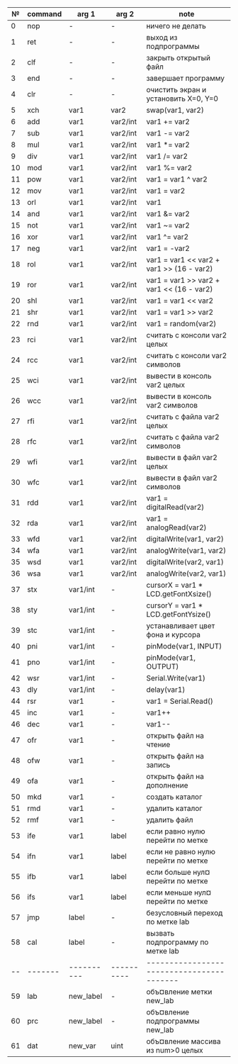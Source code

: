 ﻿| №  | command | arg 1      | arg 2      | note                                     |
| ---| ------- | ---------- | ---------- | -----------------------------------------|
| 0  | nop     | -          | -          | ничего не делать                         |
| 1  | ret     | -          | -          | выход из подпрограммы                    |
| 2  | clf     | -          | -          | закрыть открытый файл                    |
| 3  | end     | -          | -          | завершает программу                      |
| 4  | clr     | -          | -          | очистить экран и установить X=0, Y=0     |
| 5  | xch     | var1       | var2       | swap(var1, var2)                         |
| 6  | add     | var1       | var2/int   | var1 += var2                             |
| 7  | sub     | var1       | var2/int   | var1 -= var2                             |
| 8  | mul     | var1       | var2/int   | var1 *= var2                             |
| 9  | div     | var1       | var2/int   | var1 /= var2                             |
| 10 | mod     | var1       | var2/int   | var1 %= var2                             |
| 11 | pow     | var1       | var2/int   | var1 = var1 ^ var2                       |
| 12 | mov     | var1       | var2/int   | var1 = var2                              |
| 13 | orl     | var1       | var2/int   | var1 |= var2                             |
| 14 | and     | var1       | var2/int   | var1 &= var2                             |
| 15 | not     | var1       | var2/int   | var1 ~= var2                             |
| 16 | xor     | var1       | var2/int   | var1 ^= var2                             |
| 17 | neg     | var1       | var2/int   | var1 = -var2                             |
| 18 | rol     | var1       | var2/int   | var1 = var1 << var2 + var1 >> (16 - var2)|
| 19 | ror     | var1       | var2/int   | var1 = var1 >> var2 + var1 << (16 - var2)|
| 20 | shl     | var1       | var2/int   | var1 = var1 << var2                      |
| 21 | shr     | var1       | var2/int   | var1 = var1 >> var2                      |
| 22 | rnd     | var1       | var2/int   | var1 = random(var2)                      |
| 23 | rci     | var1       | var2/int   | считать с консоли var2 целых             |
| 24 | rcc     | var1       | var2/int   | считать с консоли var2 символов          |
| 25 | wci     | var1       | var2/int   | вывести в консоль var2 целых             |
| 26 | wcc     | var1       | var2/int   | вывести в консоль var2 символов          |
| 27 | rfi     | var1       | var2/int   | считать с файла var2 целых               |
| 28 | rfc     | var1       | var2/int   | считать с файла var2 символов            |
| 29 | wfi     | var1       | var2/int   | вывести в файл var2 целых                |
| 30 | wfc     | var1       | var2/int   | вывести в файл var2 символов             |
| 31 | rdd     | var1       | var2/int   | var1 = digitalRead(var2)                 |
| 32 | rda     | var1       | var2/int   | var1 = analogRead(var2)                  |
| 33 | wfd     | var1       | var2/int   | digitalWrite(var1, var2)                 |
| 34 | wfa     | var1       | var2/int   | analogWrite(var1, var2)                  |
| 35 | wsd     | var1       | var2/int   | digitalWrite(var2, var1)                 |
| 36 | wsa     | var1       | var2/int   | analogWrite(var2, var1)                  |
| 37 | stx     | var1/int   | -          | cursorX = var1 * LCD.getFontXsize()      |
| 38 | sty     | var1/int   | -          | cursorY = var1 * LCD.getFontYsize()      |
| 39 | stc     | var1/int   | -          | устанавливает цвет фона и курсора        |
| 40 | pni     | var1/int   | -          | pinMode(var1, INPUT)                     |
| 41 | pno     | var1/int   | -          | pinMode(var1, OUTPUT)                    |
| 42 | wsr     | var1/int   | -          | Serial.Write(var1)                       |
| 43 | dly     | var1/int   | -          | delay(var1)                              |
| 44 | rsr     | var1       | -          | var1 = Serial.Read()                     |
| 45 | inc     | var1       | -          | var1++                                   |
| 46 | dec     | var1       | -          | var1--                                   |
| 47 | ofr     | var1       | -          | открыть файл на чтение                   |
| 48 | ofw     | var1       | -          | открыть файл на запись                   |
| 49 | ofa     | var1       | -          | открыть файл на дополнение               |
| 50 | mkd     | var1       | -          | создать каталог                          |
| 51 | rmd     | var1       | -          | удалить каталог                          |
| 52 | rmf     | var1       | -          | удалить файл                             |
| 53 | ife     | var1       | label      | если равно нулю перейти по метке         |
| 54 | ifn     | var1       | label      | если не равно нулю перейти по метке      |
| 55 | ifb     | var1       | label      | если больше нул¤ перейти по метке        |
| 56 | ifs     | var1       | label      | если меньше нул¤ перейти по метке        |
| 57 | jmp     | label      | -          | безусловный переход по метке lab         |
| 58 | cal     | label      | -          | вызвать подпрограмму по метке lab        |
| -- | ------- | ---------- | ---------- | -----------------------------------------|
| 59 | lab     | new_label  | -          | объ¤вление метки new_lab                 |
| 60 | prс     | new_label  | -          | объ¤вление подпрограммы new_lab          |
| 61 | dat     | new_var    | uint       | объ¤вление массива из num>0 целых        |
